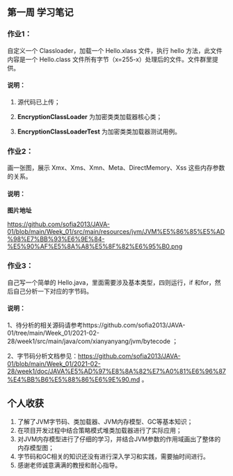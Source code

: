 ## 第一周 学习笔记

### 作业1：

自定义一个 Classloader，加载一个 Hello.xlass 文件，执行 hello 方法，此文件内容是一个 Hello.class 文件所有字节（x=255-x）处理后的文件。文件群里提供。

#### 说明： 

1.  源代码已上传；

2.  **EncryptionClassLoader** 为加密类类加载器核心类； 

3.  **EncryptionClassLoaderTest** 为加密类类加载器测试用例。

### 作业2：

画一张图，展示 Xmx、Xms、Xmn、Meta、DirectMemory、Xss 这些内存参数的关系。

#### 说明：

**图片地址**

https://github.com/sofia2013/JAVA-01/blob/main/Week_01/src/main/resources/jvm/JVM%E5%86%85%E5%AD%98%E7%BB%93%E6%9E%84-%E5%90%AF%E5%8A%A8%E5%8F%82%E6%95%B0.png

### 作业3：

自己写一个简单的 Hello.java，里面需要涉及基本类型，四则运行，if 和for，然后自己分析一下对应的字节码。

#### 说明：

1、待分析的相关源码请参考https://github.com/sofia2013/JAVA-01/tree/main/Week_01/2021-02-28/week1/src/main/java/com/xianyanyang/jvm/bytecode ；

2、字节码分析文档参见：https://github.com/sofia2013/JAVA-01/blob/main/Week_01/2021-02-28/week1/doc/JAVA%E5%AD%97%E8%8A%82%E7%A0%81%E6%96%87%E4%BB%B6%E5%88%86%E6%9E%90.md 。



## 个人收获

1. 了解了JVM字节码、类加载器、JVM内存模型、GC等基本知识；
2. 在项目开发过程中结合策略模式堆类加载器进行了实际应用；
3. 对JVM内存模型进行了仔细的学习，并结合JVM参数的作用域画出了整体的内存模型图；
4. 字节码和GC相关的知识还没有进行深入学习和实践，需要抽时间进行。
5. 感谢老师诚意满满的教授和耐心指导。

